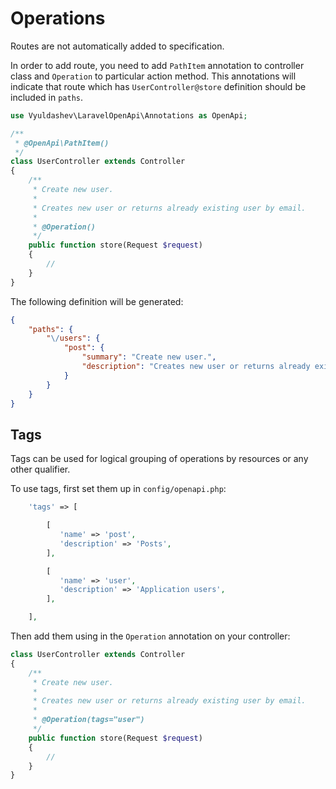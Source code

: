# Operations

Routes are not automatically added to specification.

In order to add route, you need to add `PathItem` annotation to controller class and `Operation` to particular action method.
This annotations will indicate that route which has `UserController@store` definition should be included in `paths`.

```php
use Vyuldashev\LaravelOpenApi\Annotations as OpenApi;

/**
 * @OpenApi\PathItem()
 */
class UserController extends Controller
{
    /**
     * Create new user.
     *
     * Creates new user or returns already existing user by email.
     *
     * @Operation()
     */
    public function store(Request $request)
    {
        //
    }
}
```

The following definition will be generated:

```json
{
    "paths": {
        "\/users": {
            "post": {
                "summary": "Create new user.",
                "description": "Creates new user or returns already existing user by email."
            }
        }
    }
}
```

## Tags

Tags can be used for logical grouping of operations by resources or any other qualifier.

To use tags, first set them up in `config/openapi.php`:

```php
    'tags' => [

        [
           'name' => 'post',
           'description' => 'Posts',
        ],

        [
           'name' => 'user',
           'description' => 'Application users',
        ],

    ],
```

Then add them using in the `Operation` annotation on your controller:

```php
class UserController extends Controller
{
    /**
     * Create new user.
     *
     * Creates new user or returns already existing user by email.
     *
     * @Operation(tags="user")
     */
    public function store(Request $request)
    {
        //
    }
}
```
